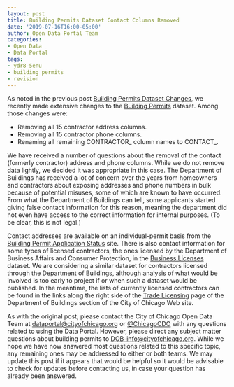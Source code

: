```yaml
---
layout: post
title: Building Permits Dataset Contact Columns Removed
date: '2019-07-16T16:00-05:00'
author: Open Data Portal Team
categories:
- Open Data
- Data Portal
tags:
- ydr8-5enu
- building permits
- revision
---
```

As noted in the previous post [Building Permits Dataset Changes](http://dev.cityofchicago.org/open%20data/data%20portal/2019/07/09/building-permits-changes.html), we recently made extensive changes to the [Building Permits](https://data.cityofchicago.org/d/ydr8-5enu) dataset. Among those changes were:

*  Removing all 15 contractor address columns.
*  Removing all 15 contractor phone columns.
*  Renaming all remaining CONTRACTOR_ column names to CONTACT_.

We have received a number of questions about the removal of the contact (formerly contractor) address and phone columns. While we do not remove data lightly, we decided it was appropriate in this case. The Department of Buildings has received a lot of concern over the years from homeowners and contractors about exposing addresses and phone numbers in bulk because of potential misuses, some of which are known to have occurred. From what the Department of Buildings can tell, some applicants started giving false contact information for this reason, meaning the department did not even have access to the correct information for internal purposes. (To be clear, this is not legal.)

Contact addresses are available on an individual-permit basis from the [Building Permit Application Status](https://webapps1.cityofchicago.org/buildingpermit) site. There is also contact information for some types of licensed contractors, the ones licensed by the Department of Business Affairs and Consumer Protection, in the [Business Licenses](https://data.cityofchicago.org/d/r5kz-chrr) dataset. We are considering a similar dataset for contractors licensed through the Department of Buildings, although analysis of what would be involved is too early to project if or when such a dataset would be published. In the meantime, the lists of currently licensed contractors can be found in the links along the right side of the [Trade Licensing](https://www.chicago.gov/city/en/depts/bldgs/provdrs/gen_contract.html) page of the Department of Buildings section of the City of Chicago Web site.

As with the original post, please contact the City of Chicago Open Data Team at [dataportal@cityofchicago.org](mailto:dataportal@cityofchicago.org) or [@ChicagoCDO](https://twitter.com/ChicagoCDO) with any questions related to using the Data Portal. However, please direct any subject matter questions about building permits to [DOB-info@cityofchicago.org](mailto:DOB-info@cityofchicago.org). While we hope we have now answered most questions related to this specific topic, any remaining ones may be addressed to either or both teams. We may update this post if it appears that would be helpful so it would be advisable to check for updates before contacting us, in case your question has already been answered.
